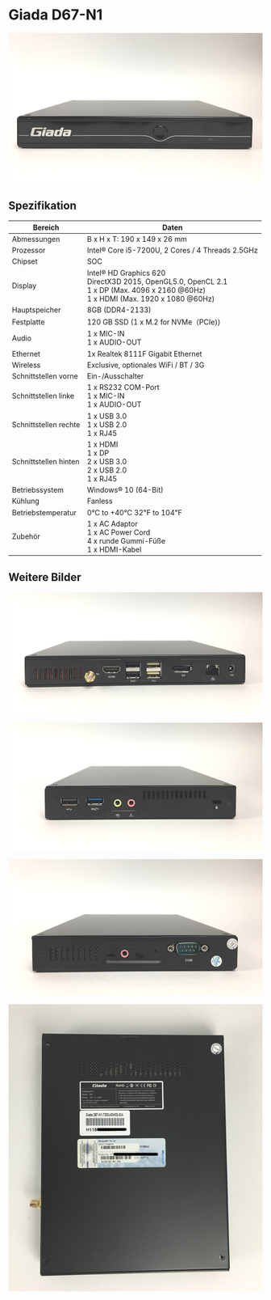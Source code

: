 # Giada D67-N1

![](../../images/Giada-D67-N1-Frontpanel.jpg "Giada D67-N1")

## Spezifikation

Bereich               | Daten
--------------------- | -----
Abmessungen           | B x H x T: 190 x 149 x 26 mm
Prozessor             | Intel®  Core i5-7200U, 2 Cores / 4 Threads 2.5GHz
Chipset               | SOC
Display               | Intel® HD Graphics 620<br>DirectX3D 2015, OpenGL5.0, OpenCL 2.1<br>1 x DP (Max. 4096 x 2160 @60Hz)<br>1 x HDMI (Max. 1920 x 1080 @60Hz)
Hauptspeicher         | 8GB (DDR4-2133) 
Festplatte            | 120 GB SSD (1 x M.2 for NVMe（PCIe))
Audio                 | 1 x MIC-IN<br>1 x AUDIO-OUT
Ethernet              | 1x Realtek 8111F Gigabit Ethernet
Wireless              | Exclusive, optionales WiFi / BT / 3G
Schnittstellen vorne  | Ein-/Ausschalter
Schnittstellen linke  | 1 x RS232 COM-Port<br>1 x MIC-IN<br>1 x AUDIO-OUT
Schnittstellen rechte | 1 x USB 3.0<br>1 x USB 2.0<br>1 x RJ45
Schnittstellen hinten | 1 x HDMI<br>1 x DP<br>2 x USB 3.0<br>2 x USB 2.0<br>1 x RJ45
Betriebssystem        | Windows® 10 (64-Bit)
Kühlung               | Fanless
Betriebstemperatur    | 0℃ to +40℃ 32℉ to 104℉
Zubehör               | 1 x AC Adaptor<br>1 x AC Power Cord<br>4 x runde Gummi-Füße<br>1 x HDMI-Kabel

## Weitere Bilder

![](../../images/Giada-D67-N1-Backpanel.jpg "Giada D67-N1 Rückseite")

![](../../images/Giada-D67-N1-Sidepanel.jpg "Giada D67-N1 Peripheral interfaces")

![](../../images/Giada-D67-N1-ComPort.jpg "Giada D67-N1 Com-Anschluss")

![](../../images/Giada-D67-N1-Underpanel.jpg "Giada D67-N1 Unterseite")